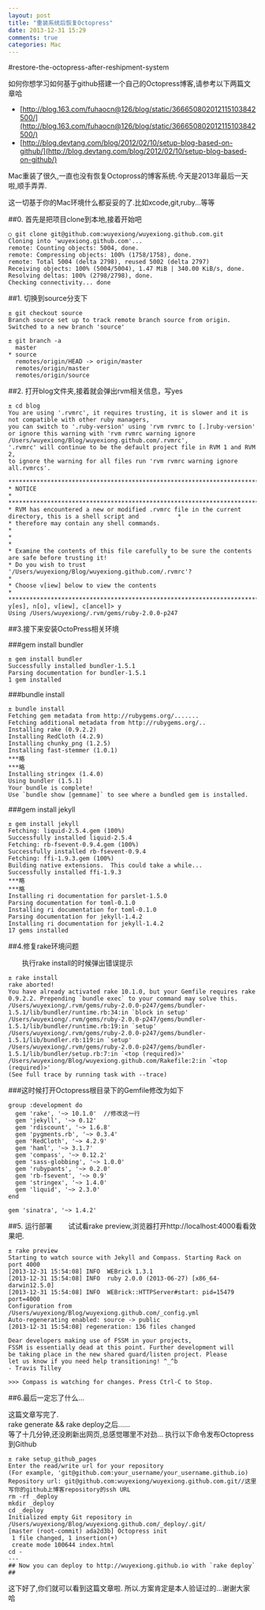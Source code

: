 ```yaml
---
layout: post
title: "重装系统后恢复Octopress"
date: 2013-12-31 15:29
comments: true
categories: Mac
---
```


#restore-the-octopress-after-reshipment-system

如何你想学习如何基于github搭建一个自己的Octopress博客,请参考以下两篇文章哈

 - [http://blog.163.com/fuhaocn@126/blog/static/366650802012115103842500/](http://blog.163.com/fuhaocn@126/blog/static/366650802012115103842500/)
 - [http://blog.devtang.com/blog/2012/02/10/setup-blog-based-on-github/](http://blog.devtang.com/blog/2012/02/10/setup-blog-based-on-github/)


Mac重装了很久,一直也没有恢复Octopross的博客系统.今天是2013年最后一天啦,顺手弄弄.

这一切基于你的Mac环境什么都妥妥的了.比如xcode,git,ruby...等等

##0. 首先是把项目clone到本地,接着开始吧  

```
○ git clone git@github.com:wuyexiong/wuyexiong.github.com.git
Cloning into 'wuyexiong.github.com'...
remote: Counting objects: 5004, done.
remote: Compressing objects: 100% (1758/1758), done.
remote: Total 5004 (delta 2798), reused 5002 (delta 2797)
Receiving objects: 100% (5004/5004), 1.47 MiB | 340.00 KiB/s, done.
Resolving deltas: 100% (2798/2798), done.
Checking connectivity... done
```

##1. 切换到source分支下 

```
± git checkout source
Branch source set up to track remote branch source from origin.
Switched to a new branch 'source'
```
```
± git branch -a
  master
* source
  remotes/origin/HEAD -> origin/master
  remotes/origin/master
  remotes/origin/source
```
<!-- more -->

##2. 打开blog文件夹,接着就会弹出rvm相关信息，写yes

```
± cd blog
You are using '.rvmrc', it requires trusting, it is slower and it is not compatible with other ruby managers,
you can switch to '.ruby-version' using 'rvm rvmrc to [.]ruby-version'
or ignore this warning with 'rvm rvmrc warning ignore /Users/wuyexiong/Blog/wuyexiong.github.com/.rvmrc',
'.rvmrc' will continue to be the default project file in RVM 1 and RVM 2,
to ignore the warning for all files run 'rvm rvmrc warning ignore all.rvmrcs'.

********************************************************************************************************************
* NOTICE                                                                                                           *
********************************************************************************************************************
* RVM has encountered a new or modified .rvmrc file in the current directory, this is a shell script and           *
* therefore may contain any shell commands.                                                                        *
*                                                                                                                  *
* Examine the contents of this file carefully to be sure the contents are safe before trusting it!                 *
* Do you wish to trust '/Users/wuyexiong/Blog/wuyexiong.github.com/.rvmrc'?                                        *
* Choose v[iew] below to view the contents                                                                         *
********************************************************************************************************************
y[es], n[o], v[iew], c[ancel]> y
Using /Users/wuyexiong/.rvm/gems/ruby-2.0.0-p247
```

##3.接下来安装OctoPress相关环境

###gem install bundler

```
± gem install bundler
Successfully installed bundler-1.5.1
Parsing documentation for bundler-1.5.1
1 gem installed
```
###bundle install
```
± bundle install
Fetching gem metadata from http://rubygems.org/.......
Fetching additional metadata from http://rubygems.org/..
Installing rake (0.9.2.2)
Installing RedCloth (4.2.9)
Installing chunky_png (1.2.5)
Installing fast-stemmer (1.0.1)
***略
***略
Installing stringex (1.4.0)
Using bundler (1.5.1)
Your bundle is complete!
Use `bundle show [gemname]` to see where a bundled gem is installed.
```
###gem install jekyll
```
± gem install jekyll
Fetching: liquid-2.5.4.gem (100%)
Successfully installed liquid-2.5.4
Fetching: rb-fsevent-0.9.4.gem (100%)
Successfully installed rb-fsevent-0.9.4
Fetching: ffi-1.9.3.gem (100%)
Building native extensions.  This could take a while...
Successfully installed ffi-1.9.3
***略
***略
Installing ri documentation for parslet-1.5.0
Parsing documentation for toml-0.1.0
Installing ri documentation for toml-0.1.0
Parsing documentation for jekyll-1.4.2
Installing ri documentation for jekyll-1.4.2
17 gems installed
```

##4.修复rake环境问题

　　执行rake install的时候弹出错误提示

```
± rake install
rake aborted!
You have already activated rake 10.1.0, but your Gemfile requires rake 0.9.2.2. Prepending `bundle exec` to your command may solve this.
/Users/wuyexiong/.rvm/gems/ruby-2.0.0-p247/gems/bundler-1.5.1/lib/bundler/runtime.rb:34:in `block in setup'
/Users/wuyexiong/.rvm/gems/ruby-2.0.0-p247/gems/bundler-1.5.1/lib/bundler/runtime.rb:19:in `setup'
/Users/wuyexiong/.rvm/gems/ruby-2.0.0-p247/gems/bundler-1.5.1/lib/bundler.rb:119:in `setup'
/Users/wuyexiong/.rvm/gems/ruby-2.0.0-p247/gems/bundler-1.5.1/lib/bundler/setup.rb:7:in `<top (required)>'
/Users/wuyexiong/Blog/wuyexiong.github.com/Rakefile:2:in `<top (required)>'
(See full trace by running task with --trace)
```
###这时候打开Octopress根目录下的Gemfile修改为如下

```
group :development do
  gem 'rake', '~> 10.1.0'  //修改这一行
  gem 'jekyll', '~> 0.12'
  gem 'rdiscount', '~> 1.6.8'
  gem 'pygments.rb', '~> 0.3.4'
  gem 'RedCloth', '~> 4.2.9'
  gem 'haml', '~> 3.1.7'
  gem 'compass', '~> 0.12.2'
  gem 'sass-globbing', '~> 1.0.0'
  gem 'rubypants', '~> 0.2.0'
  gem 'rb-fsevent', '~> 0.9'
  gem 'stringex', '~> 1.4.0'
  gem 'liquid', '~> 2.3.0'
end

gem 'sinatra', '~> 1.4.2'
```

##5. 运行部署
　　试试看rake preview,浏览器打开http://localhost:4000看看效果吧.

```
± rake preview
Starting to watch source with Jekyll and Compass. Starting Rack on port 4000
[2013-12-31 15:54:08] INFO  WEBrick 1.3.1
[2013-12-31 15:54:08] INFO  ruby 2.0.0 (2013-06-27) [x86_64-darwin12.5.0]
[2013-12-31 15:54:08] INFO  WEBrick::HTTPServer#start: pid=15479 port=4000
Configuration from /Users/wuyexiong/Blog/wuyexiong.github.com/_config.yml
Auto-regenerating enabled: source -> public
[2013-12-31 15:54:08] regeneration: 136 files changed

Dear developers making use of FSSM in your projects,
FSSM is essentially dead at this point. Further development will
be taking place in the new shared guard/listen project. Please
let us know if you need help transitioning! ^_^b
- Travis Tilley

>>> Compass is watching for changes. Press Ctrl-C to Stop.
```

##6.最后一定忘了什么…
 
  这篇文章写完了.  
  rake generate && rake deploy之后……   
  等了十几分钟,还没刷新出网页,总感觉哪里不对劲…
  执行以下命令发布Octopress到Github
  
```
± rake setup_github_pages
Enter the read/write url for your repository
(For example, 'git@github.com:your_username/your_username.github.io)
Repository url: git@github.com:wuyexiong/wuyexiong.github.com.git//这里写你的github上博客repository的ssh URL
rm -rf _deploy
mkdir _deploy
cd _deploy
Initialized empty Git repository in /Users/wuyexiong/Blog/wuyexiong.github.com/_deploy/.git/
[master (root-commit) ada2d3b] Octopress init
 1 file changed, 1 insertion(+)
 create mode 100644 index.html
cd -
---
## Now you can deploy to http://wuyexiong.github.io with `rake deploy` ##
```

这下好了,你们就可以看到这篇文章啦. 所以.方案肯定是本人验证过的...谢谢大家哈

